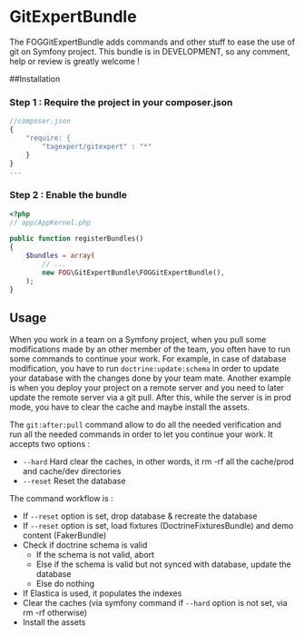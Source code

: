 GitExpertBundle
================

The FOGGitExpertBundle adds commands and other stuff to ease the use of git on Symfony project.
This bundle is in DEVELOPMENT, so any comment, help or review is greatly welcome !

##Installation

### Step 1 : Require the project in your composer.json
```javascript
//composer.json
{
    "require: {
        "tagexpert/gitexpert" : "*"
    }
}
...
```

### Step 2 : Enable the bundle

```php
<?php
// app/AppKernel.php

public function registerBundles()
{
    $bundles = array(
        // ...
        new FOG\GitExpertBundle\FOGGitExpertBundle(),
    );
}
```
## Usage

When you work in a team on a Symfony project, when you pull some modifications
made by an other member of the team, you often have to run some commands to
continue your work. For example, in case of database modification, you have to
run ```doctrine:update:schema``` in order to update your database with the changes
done by your team mate. Another example is when you deploy your project on a remote
server and you need to later update the remote server via a git pull. After this,
while the server is in prod mode, you have to clear the cache and maybe install
the assets.

The ```git:after:pull``` command allow to do all the needed verification and
run all the needed commands in order to let you continue your work. It accepts
two options : 

* ```--hard``` Hard clear the caches, in other words, it rm -rf all the cache/prod
and cache/dev directories
* ```--reset``` Reset the database

The command workflow is :
* If ```--reset``` option is set, drop database & recreate the database
* If ```--reset``` option is set, load fixtures (DoctrineFixturesBundle) and demo content (FakerBundle)
* Check if doctrine schema is valid
    - If the schema is not valid, abort
    - Else if the schema is valid but not synced with database, update the database 
    - Else do nothing
* If Elastica is used, it populates the indexes
* Clear the caches (via symfony command if ```--hard``` option is not set, via rm -rf otherwise)
* Install the assets